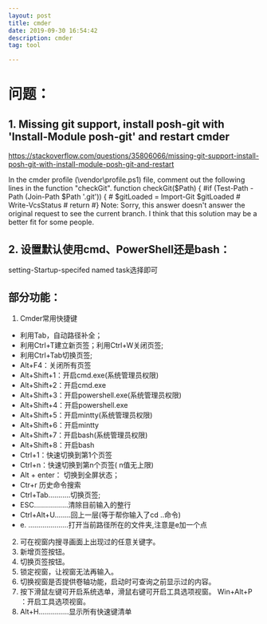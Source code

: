 ```yaml
---
layout: post
title: cmder
date: 2019-09-30 16:54:42
description: cmder
tag: tool

---
```



# 问题：
## 1. Missing git support, install posh-git with 'Install-Module posh-git' and restart cmder
https://stackoverflow.com/questions/35806066/missing-git-support-install-posh-git-with-install-module-posh-git-and-restart

In the cmder profile (\vendor\profile.ps1) file, comment out the following lines in the function "checkGit".
function checkGit($Path) {
    #if (Test-Path -Path (Join-Path $Path '.git')) {
    #    $gitLoaded = Import-Git $gitLoaded
    #    Write-VcsStatus
    #    return
    #}
Note: Sorry, this answer doesn't answer the original request to see the current branch. I think that this solution may be a better fit for some people.

## 2. 设置默认使用cmd、PowerShell还是bash：
setting-Startup-specifed named task选择即可


## 部分功能：

1. Cmder常用快捷键
+ 利用Tab，自动路径补全；
+ 利用Ctrl+T建立新页签；利用Ctrl+W关闭页签;
+ 利用Ctrl+Tab切换页签;
+ Alt+F4：关闭所有页签
+ Alt+Shift+1：开启cmd.exe(系统管理员权限)
+ Alt+Shift+2：开启cmd.exe
+ Alt+Shift+3：开启powershell.exe(系统管理员权限)
+ Alt+Shift+4：开启powershell.exe
+ Alt+Shift+5：开启mintty(系统管理员权限)
+ Alt+Shift+6：开启mintty
+ Alt+Shift+7：开启bash(系统管理员权限)
+ Alt+Shift+8：开启bash
+ Ctrl+1：快速切换到第1个页签
+ Ctrl+n：快速切换到第n个页签( n值无上限)
+ Alt + enter： 切换到全屏状态；
+ Ctr+r 历史命令搜索
+ Ctrl+Tab...........切换页签;
+ ESC.................清除目前输入的整行
+ Ctrl+Alt+U........回上一层(等于帮你输入了cd ..命令)
+ e. ....................打开当前路径所在的文件夹,注意是e加一个点
2. 可在视窗内搜寻画面上出现过的任意关键字。
3. 新增页签按钮。
4. 切换页签按钮。
5. 锁定视窗，让视窗无法再输入。
6. 切换视窗是否提供卷轴功能，启动时可查询之前显示过的内容。
7. 按下滑鼠左键可开启系统选单，滑鼠右键可开启工具选项视窗。 Win+Alt+P ：开启工具选项视窗。
8. Alt+H...............显示所有快速键清单
